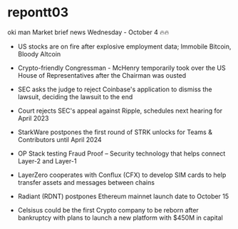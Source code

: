 # repontt03
oki man
Market brief news Wednesday - October 4 🔥🔥

+ US stocks are on fire after explosive employment data; Immobile Bitcoin, Bloody Altcoin 

+ Crypto-friendly Congressman - McHenry temporarily took over the US House of Representatives after the Chairman was ousted 

+ SEC asks the judge to reject Coinbase's application to dismiss the lawsuit, deciding the lawsuit to the end 

+ Court rejects SEC's appeal against Ripple, schedules next hearing for April 2023 

+ StarkWare postpones the first round of STRK unlocks for Teams & Contributors until April 2024 

+ OP Stack testing Fraud Proof – Security technology that helps connect Layer-2 and Layer-1 

+ LayerZero cooperates with Conflux (CFX) to develop SIM cards to help transfer assets and messages between chains 

+ Radiant (RDNT) postpones Ethereum mainnet launch date to October 15 

+ Celsisus could be the first Crypto company to be reborn after bankruptcy with plans to launch a new platform with $450M in capital
